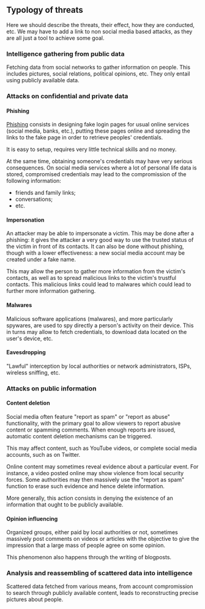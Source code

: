 ## Typology of threats
Here we should describe the threats, their effect, how they are conducted, etc. We may have to add a link to non social media based attacks, as they are all just a tool to achieve some goal.

### Intelligence gathering from public data
Fetching data from social networks to gather information on people. This includes pictures, social relations, political opinions, etc. They only entail using publicly available data.

### Attacks on confidential and private data
#### Phishing
[Phishing](https://en.wikipedia.org/wiki/Phishing) consists in designing fake login pages for usual online services (social media, banks, etc.), putting these pages online and spreading the links to the fake page in order to retrieve peoples' credentials.

It is easy to setup, requires very little technical skills and no money.

At the same time, obtaining someone's credentials may have very serious consequences. On social media services where a lot of personal life data is stored, compromised credentials may lead to the compromission of the following information:

- friends and family links;
- conversations;
- etc.

#### Impersonation
An attacker may be able to impersonate a victim. This may be done after a phishing: it gives the attacker a very good way to use the trusted status of the victim in front of its contacts. It can also be done without phishing, though with a lower effectiveness: a new social media account may be created under a fake name.

This may allow the person to gather more information from the victim's contacts, as well as to spread malicious links to the victim's trustful contacts. This malicious links could lead to malwares which could lead to further more information gathering.

#### Malwares
Malicious software applications (malwares), and more particularly spywares, are used to spy directly a person's activity on their device. This in turns may allow to fetch credentials, to download data located on the user's device, etc.

#### Eavesdropping
"Lawful" interception by local authorities or network administrators, ISPs, wireless sniffing, etc.

### Attacks on public information
#### Content deletion
Social media often feature "report as spam" or "report as abuse" functionality, with the primary goal to allow viewers to report abusive content or spamming comments. When enough reports are issued, automatic content deletion mechanisms can be triggered.

This may affect content, such as YouTube videos, or complete social media accounts, such as on Twitter.

Online content may sometimes reveal evidence about a particular event. For instance, a video posted online may show violence from local security forces. Some authorities may then massively use the "report as spam" function to erase such evidence and hence delete information.

More generally, this action consists in denying the existence of an information that ought to be publicly available.

#### Opinion influencing
Organized groups, either paid by local authorities or not, sometimes massively post comments on videos or articles with the objective to give the impression that a large mass of people agree on some opinion.

This phenomenon also happens through the writing of blogposts.

### Analysis and reassembling of scattered data into intelligence
Scattered data fetched from various means, from account compromission to search through publicly available content, leads to reconstructing precise pictures about people.
